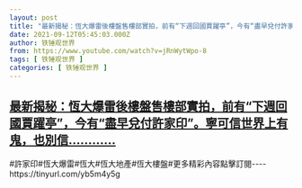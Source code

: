 ```yaml
---
layout: post
title: "最新揭秘：恆大爆雷後樓盤售樓部實拍，前有“下週回國賈躍亭”，今有“盡早兌付許家印”。寧可信世界上有鬼，也別信…………"
date: 2021-09-12T05:45:03.000Z
author: 铁锤观世界
from: https://www.youtube.com/watch?v=jRnWytWpo-8
tags: [ 铁锤观世界 ]
categories: [ 铁锤观世界 ]
---
```

<!--1631425503000-->
[最新揭秘：恆大爆雷後樓盤售樓部實拍，前有“下週回國賈躍亭”，今有“盡早兌付許家印”。寧可信世界上有鬼，也別信…………](https://www.youtube.com/watch?v=jRnWytWpo-8)
------

<div>
#許家印#恆大爆雷#恆大#恆大地產#恆大樓盤#更多精彩內容點擊訂閱----https://tinyurl.com/yb5m4y5g
</div>
